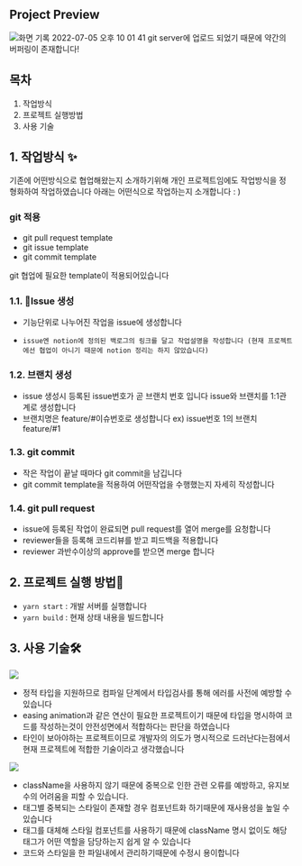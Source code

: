 ## Project Preview

![화면 기록 2022-07-05 오후 10 01 41](https://user-images.githubusercontent.com/38137135/177336494-fbb43363-9c7a-4d41-b33f-fd777c9a105d.gif)
git server에 업로드 되었기 때문에 약간의 버퍼링이 존재합니다!

## 목차

1. 작업방식
2. 프로젝트 실행방법
3. 사용 기술

## 1. 작업방식 ✨

기존에 어떤방식으로 협업해왔는지 소개하기위해 개인 프로젝트임에도 작업방식을 정형화하여 작업하였습니다 아래는 어떤식으로 작업하는지 소개합니다 : )

### git 적용

- git pull request template
- git issue template
- git commit template

git 협업에 필요한 template이 적용되어있습니다

### 1.1. Issue 생성

- 기능단위로 나누어진 작업을 issue에 생성합니다
-     issue엔 notion에 정의된 백로그의 링크를 달고 작업설명을 작성합니다 (현재 프로젝트에선 협업이 아니기 때문에 notion 정리는 하지 않았습니다)

### 1.2. 브랜치 생성

- issue 생성시 등록된 issue번호가 곧 브랜치 번호 입니다 issue와 브랜치를 1:1관계로 생성합니다
- 브랜치명은 feature/#이슈번호로 생성합니다 ex) issue번호 1의 브랜치 feature/#1

### 1.3. git commit

- 작은 작업이 끝날 때마다 git commit을 남깁니다
- git commit template을 적용하여 어떤작업을 수행했는지 자세히 작성합니다

### 1.4. git pull request

- issue에 등록된 작업이 완료되면 pull request를 열어 merge를 요청합니다
- reviewer들을 등록해 코드리뷰를 받고 피드백을 적용합니다
- reviewer 과반수이상의 approve를 받으면 merge 합니다

## 2. 프로젝트 실행 방법🚗

- `yarn start` : 개발 서버를 실행합니다
- `yarn build` : 현재 상태 내용을 빌드합니다

## 3. 사용 기술🛠

<img src="https://img.shields.io/badge/typeScript-3178C6?style=for-the-badge&logo=typeScript&logoColor=white"/>

- 정적 타입을 지원하므로 컴파일 단계에서 타입검사를 통해 에러를 사전에 예방할 수 있습니다
- easing animation과 같은 연산이 필요한 프로젝트이기 때문에 타입을 명시하여 코드를 작성하는것이 안전성면에서 적합하다는 판단을 하였습니다
- 타인이 보아야하는 프로젝트이므로 개발자의 의도가 명시적으로 드러난다는점에서 현재 프로젝트에 적합한 기술이라고 생각했습니다

<img src="https://img.shields.io/badge/styledcomponents-DB7093?style=for-the-badge&logo=styledcomponents&logoColor=white"/>

- className을 사용하지 않기 때문에 중복으로 인한 관련 오류를 예방하고, 유지보수의 어려움을 피할 수 있습니다.
- 태그별 중복되는 스타일이 존재할 경우 컴포넌트화 하기때문에 재사용성을 높일 수 있습니다
- 태그를 대체해 스타일 컴포넌트를 사용하기 때문에 className 명시 없이도 해당 태그가 어떤 역할을 담당하는지 쉽게 알 수 있습니다
- 코드와 스타일을 한 파일내에서 관리하기때문에 수정시 용이합니다
